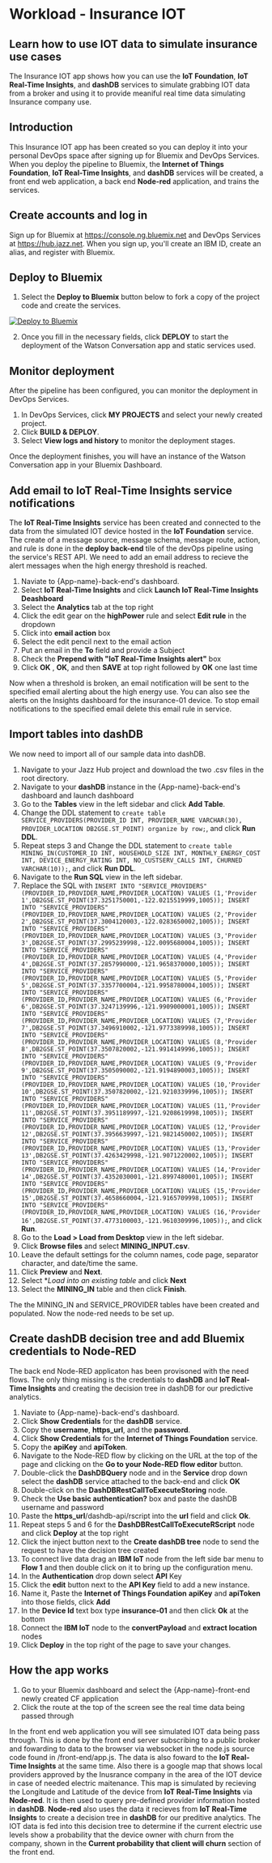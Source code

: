 # Workload - Insurance IOT

## Learn how to use IOT data to simulate insurance use cases
The Insurance IOT app shows how you can use the **IoT Foundation**, **IoT Real-Time Insights**, and **dashDB** services to simulate grabbing IOT data from a broker and using it to provide meaniful real time data simulating Insurance company use.

## Introduction
This Insurance IOT app has been created so you can deploy it into your personal DevOps space after signing up for Bluemix and DevOps Services. When you deploy the pipeline to Bluemix, the **Internet of Things Foundation**, **IoT Real-Time Insights**, and **dashDB** services will be created, 
a front end web application, a back end **Node-red** application, and trains the services.

## Create accounts and log in

Sign up for Bluemix at https://console.ng.bluemix.net and DevOps Services at https://hub.jazz.net.
When you sign up, you'll create an IBM ID, create an alias, and register with Bluemix.

## Deploy to Bluemix

1. Select the **Deploy to Bluemix** button below to fork a copy of the project code and create the services.

  [![Deploy to Bluemix](https://bluemix.net/deploy/button.png)](https://bluemix.net/deploy?repository=https://hub.jazz.net/git/cfsworkload/insuranceIOT-build)

2.  Once you fill in the necessary fields, click **DEPLOY** to start the deployment of the Watson Conversation app and static services used.

## Monitor deployment

After the pipeline has been configured, you can monitor the deployment in DevOps Services.

1. In DevOps Services, click **MY PROJECTS** and select your newly created project.
2. Click **BUILD & DEPLOY**.
3. Select **View logs and history** to monitor the deployment stages.

Once the deployment finishes, you will have an instance of the Watson Conversation app in your Bluemix Dashboard.

## Add email to IoT Real-Time Insights service notifications

The **IoT Real-Time Insights** service has been created and connected to the data from the simulated IOT device hosted in the **IoT Foundation** service. The create of a message source, message schema, message route, action, and  rule is done in the **deploy back-end** tile of the devOps pipeline using the service's REST API.
 We need to add an email address to recieve the alert messages when the high energy threshold is reached.
 

1. Naviate to {App-name}-back-end's dashboard.
2. Select **IoT Real-Time Insights** and click **Launch IoT Real-Time Insights Deashboard**
3. Select the **Analytics** tab at the top right
4. Click the edit gear on the **highPower** rule and select **Edit rule** in the dropdown
4. Click into **email action** box
5. Select the edit pencil next to the email action
6. Put an email in the **To** field and provide a Subject
7. Check the **Prepend with "IoT Real-Time Insights alert"** box 
8. Click **OK** , **OK**, and then **SAVE** at top right followed by **OK** one last time 

Now when a threshold is broken, an email notification will be sent to the specified email alerting about the high energy use. You can also see the alerts on the Insights dashboard for the insurance-01 device. 
To stop email notifications to the specified email delete this email rule in service.

## Import tables into dashDB

We now need to import all of our sample data into dashDB.

1. Navigate to your Jazz Hub project and download the two .csv files in the root directory.
2. Navigate to your **dashDB** instance in the {App-name}-back-end's dashboard and launch dashboard
3. Go to the **Tables** view in the left sidebar and click **Add Table**.
4. Change the DDL statement to `create table SERVICE_PROVIDERS(PROVIDER_ID INT, PROVIDER_NAME VARCHAR(30), PROVIDER_LOCATION DB2GSE.ST_POINT) organize by row;`, and click **Run DDL**.
5. Repeat steps 3 and Change the DDL statement to `create table MINING_IN(CUSTOMER_ID INT, HOUSEHOLD_SIZE INT, MONTHLY_ENERGY_COST INT, DEVICE_ENERGY_RATING INT, NO_CUSTSERV_CALLS INT, CHURNED VARCHAR(10));`, and click **Run DDL**.
5. Navigate to the **Run SQL** view in the left sidebar.
6. Replace the SQL with `INSERT INTO "SERVICE_PROVIDERS" (PROVIDER_ID,PROVIDER_NAME,PROVIDER_LOCATION) VALUES (1,'Provider 1',DB2GSE.ST_POINT(37.3251750001,-122.0215519999,1005)); INSERT INTO "SERVICE_PROVIDERS" (PROVIDER_ID,PROVIDER_NAME,PROVIDER_LOCATION) VALUES (2,'Provider 2',DB2GSE.ST_POINT(37.3004120003,-122.0283650002,1005)); INSERT INTO "SERVICE_PROVIDERS" (PROVIDER_ID,PROVIDER_NAME,PROVIDER_LOCATION) VALUES (3,'Provider 3',DB2GSE.ST_POINT(37.2995239998,-122.0095680004,1005)); INSERT INTO "SERVICE_PROVIDERS" (PROVIDER_ID,PROVIDER_NAME,PROVIDER_LOCATION) VALUES (4,'Provider 4',DB2GSE.ST_POINT(37.2857990000,-121.9658370000,1005)); INSERT INTO "SERVICE_PROVIDERS" (PROVIDER_ID,PROVIDER_NAME,PROVIDER_LOCATION) VALUES (5,'Provider 5',DB2GSE.ST_POINT(37.3357700004,-121.9958780004,1005)); INSERT INTO "SERVICE_PROVIDERS" (PROVIDER_ID,PROVIDER_NAME,PROVIDER_LOCATION) VALUES (6,'Provider 6',DB2GSE.ST_POINT(37.3247139996,-121.9909000001,1005)); INSERT INTO "SERVICE_PROVIDERS" (PROVIDER_ID,PROVIDER_NAME,PROVIDER_LOCATION) VALUES (7,'Provider 7',DB2GSE.ST_POINT(37.3496910002,-121.9773389998,1005)); INSERT INTO "SERVICE_PROVIDERS" (PROVIDER_ID,PROVIDER_NAME,PROVIDER_LOCATION) VALUES (8,'Provider 8',DB2GSE.ST_POINT(37.3507820002,-121.9914149996,1005)); INSERT INTO "SERVICE_PROVIDERS" (PROVIDER_ID,PROVIDER_NAME,PROVIDER_LOCATION) VALUES (9,'Provider 9',DB2GSE.ST_POINT(37.3505090002,-121.9194890003,1005)); INSERT INTO "SERVICE_PROVIDERS" (PROVIDER_ID,PROVIDER_NAME,PROVIDER_LOCATION) VALUES (10,'Provider 10',DB2GSE.ST_POINT(37.3507820002,-121.9210339996,1005)); INSERT INTO "SERVICE_PROVIDERS" (PROVIDER_ID,PROVIDER_NAME,PROVIDER_LOCATION) VALUES (11,'Provider 11',DB2GSE.ST_POINT(37.3951189997,-121.9208619998,1005)); INSERT INTO "SERVICE_PROVIDERS" (PROVIDER_ID,PROVIDER_NAME,PROVIDER_LOCATION) VALUES (12,'Provider 12',DB2GSE.ST_POINT(37.3956639997,-121.9821450002,1005)); INSERT INTO "SERVICE_PROVIDERS" (PROVIDER_ID,PROVIDER_NAME,PROVIDER_LOCATION) VALUES (13,'Provider 13',DB2GSE.ST_POINT(37.4263429998,-121.9071220002,1005)); INSERT INTO "SERVICE_PROVIDERS" (PROVIDER_ID,PROVIDER_NAME,PROVIDER_LOCATION) VALUES (14,'Provider 14',DB2GSE.ST_POINT(37.4352030001,-121.8997480001,1005)); INSERT INTO "SERVICE_PROVIDERS" (PROVIDER_ID,PROVIDER_NAME,PROVIDER_LOCATION) VALUES (15,'Provider 15',DB2GSE.ST_POINT(37.4658660004,-121.9165709998,1005)); INSERT INTO "SERVICE_PROVIDERS" (PROVIDER_ID,PROVIDER_NAME,PROVIDER_LOCATION) VALUES (16,'Provider 16',DB2GSE.ST_POINT(37.4773100003,-121.9610309996,1005));`, and click **Run**.
7. Go to the **Load > Load from Desktop** view in the left sidebar.
8. Click **Browse files** and select **MINING_INPUT.csv**.
9. Leave the default settings for the column names, code page, separator character, and date/time the same.
10. Click **Preview** and **Next**.
11. Select **Load into an existing table* and click **Next**
12. Select the **MINING_IN** table and then click **Finish**.


The the MINING_IN and SERVICE_PROVIDER tables have been created and populated. Now the node-red needs to be set up.

## Create dashDB decision tree and add Bluemix credentials to Node-RED 

The back end Node-RED applicaton has been provisoned with the need flows. The only thing missing is the credentials to **dashDB** and **IoT Real-Time Insights** and creating the decision 
tree in dashDB for our predictive analytics.

1. Naviate to {App-name}-back-end's dashboard.
2. Click **Show Credentials** for the **dashDB** service.
3. Copy the **username**, **https_url**, and the **password**.
4. Click **Show Credentials** for the **Internet of Things Foundation** service.
5. Copy the **apiKey** and **apiToken**.
6. Navigate to the Node-RED flow by clicking on the URL at the top of the page and clicking on the **Go to your Node-RED flow editor** button.
7. Double-click the **DashDBQuery** node and in the **Service** drop down select the **dashDB** service attached to the back-end and click **OK**
8. Double-click on the **DashDBRestCallToExecuteStoring** node.
9. Check the **Use basic authentication?** box and paste the dashDB username and password
10. Paste the **https_url**/dashdb-api/rscript into the **url** field and click **Ok**.
11. Repeat steps 5 and 6 for the **DashDBRestCallToExecuteRScript** node and click **Deploy** at the top right
12. Click the inject button next to the **Create dashDB tree** node to send the request to have the decision tree created
13. To connect live data drag an  **IBM IoT** node from the left side bar menu to **Flow 1** and then double click on it to bring up the configuration menu.
14. In the **Authentication** drop down select **API** Key
15. Click the **edit** button next to the **API Key** field to add a new instance.
16. Name it, Paste the **Internet of Things Foundation**  **apiKey** and **apiToken** into those fields, click **Add**
17. In the **Device Id** text box type **insurance-01** and then click **Ok** at the bottom
18. Connect the **IBM IoT** node to the **convertPayload** and **extract location** nodes
19. Click **Deploy** in the top right of the page to save your changes.


## How the app works

1. Go to your Bluemix dashboard and select the {App-name}-front-end newly created CF application
2. Click the route at the top of the screen see the real time data being passed through

In the front end web application you will see simulated IOT data being pass through. This is done by the front end server subscribing to a public broker and fowarding to data to the browser via websocket in the node.js source code found in /front-end/app.js. The data is also foward to the **IoT Real-Time Insights** at the same time.
Also there is a google map that shows local providers approved by the Inusrance company in the area of the IOT
device in case of needed electric maitenance. This map is simulated by recieving the Longitude and Latitude of the device from **IoT Real-Time Insights** via **Node-red**. It is then used to query pre-defined provider information hosted in **dashDB**. **Node-red** also uses the data it recieves
from **IoT Real-Time Insights** to create a decision tree in **dashDB** for our preditive analytics. The IOT data is fed into this decision tree to determine if the current electric use levels show a probability that the device owner with churn from the company, shown in the 
**Current probability that client will churn** section of the front end. 
